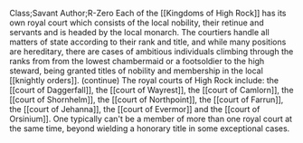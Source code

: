 Class;Savant Author;R-Zero
Each of the [[Kingdoms of High Rock]] has its own royal court which consists of the local nobility, their retinue and servants and is headed by the local monarch. The courtiers handle all matters of state according to their rank and title, and while many positions are hereditary, there are cases of ambitious individuals climbing through the ranks from from the lowest chambermaid or a footsoldier to the high steward, being granted titles of nobility and membership in the local [[knightly orders]].
(continue)
The royal courts of High Rock include: the [[court of Daggerfall]], the [[court of Wayrest]], the [[court of Camlorn]], the [[court of Shornhelm]], the [[court of Northpoint]], the [[court of Farrun]], the [[court of Jehanna]], the [[court of Evermor]] and the [[court of Orsinium]]. One typically can't be a member of more than one royal court at the same time, beyond wielding a honorary title in some exceptional cases.

